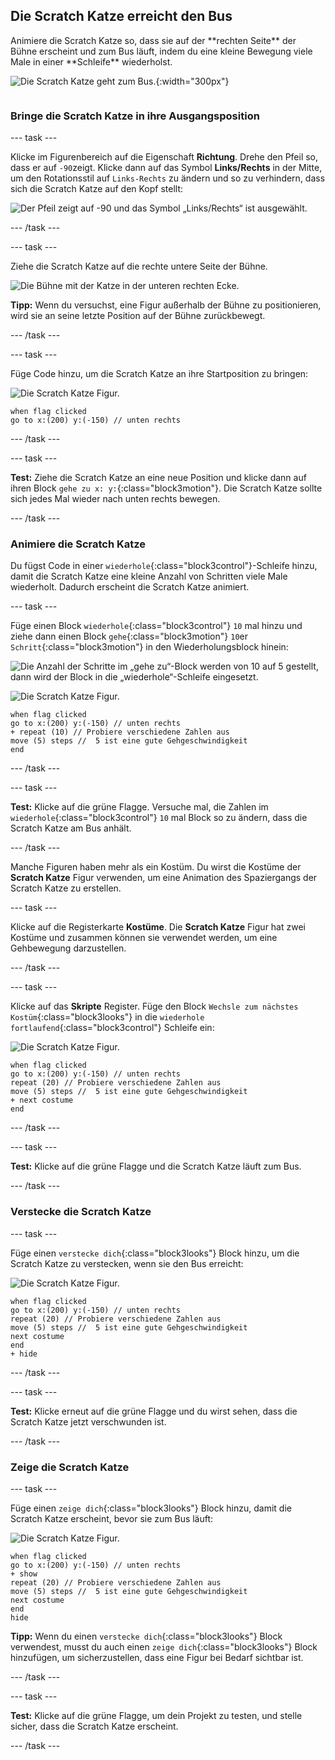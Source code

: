 ## Die Scratch Katze erreicht den Bus

<div style="display: flex; flex-wrap: wrap">
<div style="flex-basis: 200px; flex-grow: 1; margin-right: 15px;">
Animiere die Scratch Katze so, dass sie auf der **rechten Seite** der Bühne erscheint und zum Bus läuft, indem du eine kleine Bewegung viele Male in einer **Schleife** wiederholst. 
</div>
<div>

![Die Scratch Katze geht zum Bus.](images/cat-catches-bus.png){:width="300px"}

</div>
</div>

### Bringe die Scratch Katze in ihre Ausgangsposition

--- task ---

Klicke im Figurenbereich auf die Eigenschaft **Richtung**. Drehe den Pfeil so, dass er auf `-90`zeigt. Klicke dann auf das Symbol **Links/Rechts** in der Mitte, um den Rotationsstil auf `Links-Rechts` zu ändern und so zu verhindern, dass sich die Scratch Katze auf den Kopf stellt:

![Der Pfeil zeigt auf -90 und das Symbol „Links/Rechts“ ist ausgewählt.](images/sprite-pane-direction.png)

--- /task ---

--- task ---

Ziehe die Scratch Katze auf die rechte untere Seite der Bühne.

![Die Bühne mit der Katze in der unteren rechten Ecke.](images/bottom-right-cat.png)

**Tipp:** Wenn du versuchst, eine Figur außerhalb der Bühne zu positionieren, wird sie an seine letzte Position auf der Bühne zurückbewegt.

--- /task ---

--- task ---

Füge Code hinzu, um die Scratch Katze an ihre Startposition zu bringen:

![Die Scratch Katze Figur.](images/scratch-cat-sprite.png)

```blocks3
when flag clicked
go to x:(200) y:(-150) // unten rechts
```

--- /task ---

--- task ---

**Test:** Ziehe die Scratch Katze an eine neue Position und klicke dann auf ihren Block `gehe zu x: y:`{:class="block3motion"}. Die Scratch Katze sollte sich jedes Mal wieder nach unten rechts bewegen.

--- /task ---

### Animiere die Scratch Katze

Du fügst Code in einer `wiederhole`{:class="block3control"}-Schleife hinzu, damit die Scratch Katze eine kleine Anzahl von Schritten viele Male wiederholt. Dadurch erscheint die Scratch Katze animiert.

--- task ---

Füge einen Block `wiederhole`{:class="block3control"} `10` mal hinzu und ziehe dann einen Block `gehe`{:class="block3motion"} `10`er `Schritt`{:class="block3motion"} in den Wiederholungsblock hinein:

![Die Anzahl der Schritte im „gehe zu“-Block werden von 10 auf 5 gestellt, dann wird der Block in die „wiederhole“-Schleife eingesetzt.](images/block-into-loop.gif)

![Die Scratch Katze Figur.](images/scratch-cat-sprite.png)

```blocks3
when flag clicked
go to x:(200) y:(-150) // unten rechts
+ repeat (10) // Probiere verschiedene Zahlen aus
move (5) steps //  5 ist eine gute Gehgeschwindigkeit
end
```

--- /task ---

--- task ---

**Test:** Klicke auf die grüne Flagge. Versuche mal, die Zahlen im `wiederhole`{:class="block3control"} `10` mal Block so zu ändern, dass die Scratch Katze am Bus anhält.

--- /task ---

Manche Figuren haben mehr als ein Kostüm. Du wirst die Kostüme der **Scratch Katze** Figur verwenden, um eine Animation des Spaziergangs der Scratch Katze zu erstellen.

--- task ---

Klicke auf die Registerkarte **Kostüme**. Die **Scratch Katze** Figur hat zwei Kostüme und zusammen können sie verwendet werden, um eine Gehbewegung darzustellen.

--- /task ---

--- task ---

Klicke auf das **Skripte** Register. Füge den Block `Wechsle zum nächstes Kostüm`{:class="block3looks"} in die `wiederhole fortlaufend`{:class="block3control"} Schleife ein:

![Die Scratch Katze Figur.](images/scratch-cat-sprite.png)

```blocks3
when flag clicked
go to x:(200) y:(-150) // unten rechts
repeat (20) // Probiere verschiedene Zahlen aus
move (5) steps //  5 ist eine gute Gehgeschwindigkeit
+ next costume 
end
```
--- /task ---

--- task ---

**Test:** Klicke auf die grüne Flagge und die Scratch Katze läuft zum Bus.

--- /task ---

### Verstecke die Scratch Katze

--- task ---

Füge einen `verstecke dich`{:class="block3looks"} Block hinzu, um die Scratch Katze zu verstecken, wenn sie den Bus erreicht:

![Die Scratch Katze Figur.](images/scratch-cat-sprite.png)

```blocks3
when flag clicked
go to x:(200) y:(-150) // unten rechts
repeat (20) // Probiere verschiedene Zahlen aus
move (5) steps //  5 ist eine gute Gehgeschwindigkeit
next costume 
end
+ hide
```

--- /task ---

--- task ---

**Test:** Klicke erneut auf die grüne Flagge und du wirst sehen, dass die Scratch Katze jetzt verschwunden ist.

--- /task ---

### Zeige die Scratch Katze

--- task ---

Füge einen `zeige dich`{:class="block3looks"} Block hinzu, damit die Scratch Katze erscheint, bevor sie zum Bus läuft:

![Die Scratch Katze Figur.](images/scratch-cat-sprite.png)

```blocks3
when flag clicked
go to x:(200) y:(-150) // unten rechts
+ show
repeat (20) // Probiere verschiedene Zahlen aus
move (5) steps //  5 ist eine gute Gehgeschwindigkeit
next costume 
end
hide
```

**Tipp:** Wenn du einen `verstecke dich`{:class="block3looks"} Block verwendest, musst du auch einen `zeige dich`{:class="block3looks"} Block hinzufügen, um sicherzustellen, dass eine Figur bei Bedarf sichtbar ist.

--- /task ---

--- task ---

**Test:** Klicke auf die grüne Flagge, um dein Projekt zu testen, und stelle sicher, dass die Scratch Katze erscheint.

--- /task ---

